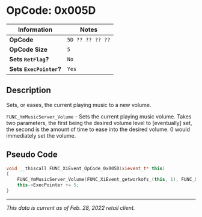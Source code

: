 # OpCode: 0x005D

| Information               | Notes |
|---                        |---    |
| **OpCode**                | `5D ?? ?? ?? ??` |
| **OpCode Size**           | `5`   |
| **Sets `RetFlag`?**       | `No`  |
| **Sets `ExecPointer`?**   | `Yes` |

## Description

Sets, or eases, the current playing music to a new volume.

`FUNC_YmMusicServer_Volume` - Sets the current playing music volume. Takes two parameters, the first being the desired volume level to [eventually] set, the second is the amount of time to ease into the desired volume. 0 would immediately set the volume.

## Pseudo Code

```cpp
void __thiscall FUNC_XiEvent_OpCode_0x005D(xievent_t* this)
{
    FUNC_YmMusicServer_Volume(FUNC_XiEvent_getworkofs_(this, 1), FUNC_XiEvent_getworkofs_(this, 3));
    this->ExecPointer += 5;
}
```

---

_This data is current as of Feb. 28, 2022 retail client._